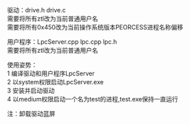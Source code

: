驱动：drive.h drive.c   
需要将所有ztl改为当前普通用户名   
需要将所有0x450改为当前操作系统版本PEORCESS进程名称偏移        


用户程序：LpcServer.cpp  lpc.cpp  lpc.h    
需要将所有ztl改为当前普通用户名        
    
使用姿势：   
1 编译驱动和用户程序LpcServer   
2 以system权限启动LpcServer.exe   
3 安装并启动驱动   
4 以medium权限启动一个名为test的进程,test.exe保持一直运行      


注：卸载驱动蓝屏
